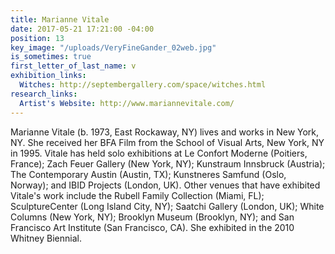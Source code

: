 ```yaml
---
title: Marianne Vitale
date: 2017-05-21 17:21:00 -04:00
position: 13
key_image: "/uploads/VeryFineGander_02web.jpg"
is_sometimes: true
first_letter_of_last_name: v
exhibition_links:
  Witches: http://septembergallery.com/space/witches.html
research_links:
  Artist's Website: http://www.mariannevitale.com/
---
```


Marianne Vitale (b. 1973, East Rockaway, NY) lives and works in New York, NY. She received her BFA Film from the School of Visual Arts, New York, NY in 1995. Vitale has held solo exhibitions at Le Confort Moderne (Poitiers, France); Zach Feuer Gallery (New York, NY); Kunstraum Innsbruck (Austria); The Contemporary Austin (Austin, TX); Kunstneres Samfund (Oslo, Norway); and IBID Projects (London, UK). Other venues that have exhibited Vitale's work include the Rubell Family Collection (Miami, FL); SculptureCenter (Long Island City, NY); Saatchi Gallery (London, UK); White Columns (New York, NY); Brooklyn Museum (Brooklyn, NY); and San Francisco Art Institute (San Francisco, CA). She exhibited in the 2010 Whitney Biennial. 
